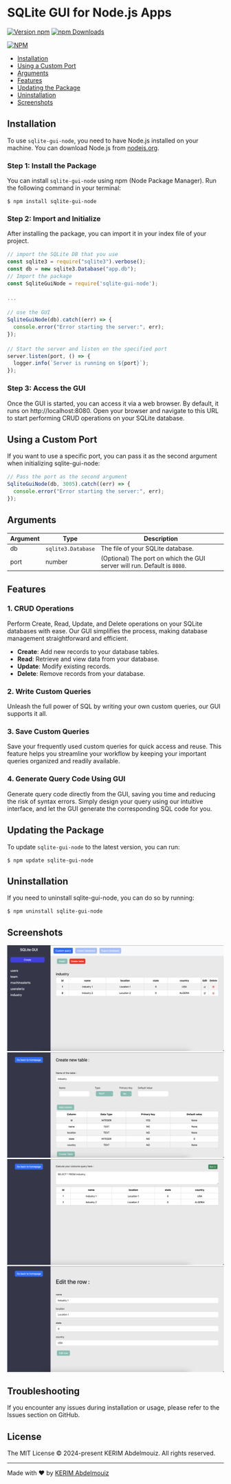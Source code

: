 # SQLite GUI for Node.js Apps

[![Version npm](https://img.shields.io/npm/v/sqlite-gui-node.svg?style=flat-square)](https://www.npmjs.com/package/sqlite-gui-node)
[![npm Downloads](https://img.shields.io/npm/dm/sqlite-gui-node.svg?style=flat-square)](https://www.npmjs.com/package/sqlite-gui-node)

<!--- [![build status](https://github.com/AzouKr/sqlite-gui-node/actions/workflows/ci.yml/badge.svg)](https://github.com/AzouKr/sqlite-gui-node/actions/workflows/ci.yml)--->
<!---[![coverage status](https://coveralls.io/repos/github/AzouKr/sqlite-gui-node/badge.svg?branch=main)](https://coveralls.io/github/AzouKr/sqlite-gui-node?branch=main)--->

[![NPM](https://nodei.co/npm/sqlite-gui-node.png?downloads=true&downloadRank=true)](https://nodei.co/npm/sqlite-gui-node/)

- [Installation](#installation)
- [Using a Custom Port](#using-a-custom-port)
- [Arguments](#arguments)
- [Features](#features)
- [Updating the Package](#updating-the-package)
- [Uninstallation](#uninstallation)
- [Screenshots](#screenshots)

## Installation

To use `sqlite-gui-node`, you need to have Node.js installed on your machine. You can download Node.js from [nodejs.org](https://nodejs.org/en).

### Step 1: Install the Package

You can install `sqlite-gui-node` using npm (Node Package Manager). Run the following command in your terminal:

```
$ npm install sqlite-gui-node
```

### Step 2: Import and Initialize

After installing the package, you can import it in your index file of your project.

```js
// import the SQLite DB that you use
const sqlite3 = require("sqlite3").verbose();
const db = new sqlite3.Database("app.db");
// Import the package
const SqliteGuiNode = require('sqlite-gui-node');

...

// use the GUI
SqliteGuiNode(db).catch((err) => {
  console.error("Error starting the server:", err);
});

// Start the server and listen on the specified port
server.listen(port, () => {
  logger.info(`Server is running on ${port}`);
});

```

### Step 3: Access the GUI

Once the GUI is started, you can access it via a web browser. By default, it runs on http://localhost:8080. Open your browser and navigate to this URL to start performing CRUD operations on your SQLite database.

## Using a Custom Port

If you want to use a specific port, you can pass it as the second argument when initializing sqlite-gui-node:

```js
// Pass the port as the second argument
SqliteGuiNode(db, 3005).catch((err) => {
  console.error("Error starting the server:", err);
});
```

## Arguments

| Argument | Type               | Description                                                              |
| -------- | ------------------ | ------------------------------------------------------------------------ |
| db       | `sqlite3.Database` | The file of your SQLite database.                                        |
| port     | number             | (Optional) The port on which the GUI server will run. Default is `8080`. |

## Features

### 1. CRUD Operations

Perform Create, Read, Update, and Delete operations on your SQLite databases with ease. Our GUI simplifies the process, making database management straightforward and efficient.

- **Create**: Add new records to your database tables.
- **Read**: Retrieve and view data from your database.
- **Update**: Modify existing records.
- **Delete**: Remove records from your database.

### 2. Write Custom Queries

Unleash the full power of SQL by writing your own custom queries, our GUI supports it all.

### 3. Save Custom Queries

Save your frequently used custom queries for quick access and reuse. This feature helps you streamline your workflow by keeping your important queries organized and readily available.

### 4. Generate Query Code Using GUI

Generate query code directly from the GUI, saving you time and reducing the risk of syntax errors. Simply design your query using our intuitive interface, and let the GUI generate the corresponding SQL code for you.

## Updating the Package

To update `sqlite-gui-node` to the latest version, you can run:

```
$ npm update sqlite-gui-node
```

## Uninstallation

If you need to uninstall sqlite-gui-node, you can do so by running:

```
$ npm uninstall sqlite-gui-node
```

## Screenshots

![Display](figures/display_table.png)
![Create table](figures/create_table.png)
![Costum query](figures/costum_query.png)
![Edit](figures/edit.png)

## Troubleshooting

If you encounter any issues during installation or usage, please refer to the Issues section on GitHub.

## License

The MIT License © 2024-present KERIM Abdelmouiz. All rights reserved.

---

Made with ♥ by [KERIM Abdelmouiz](https://github.com/AzouKr)
